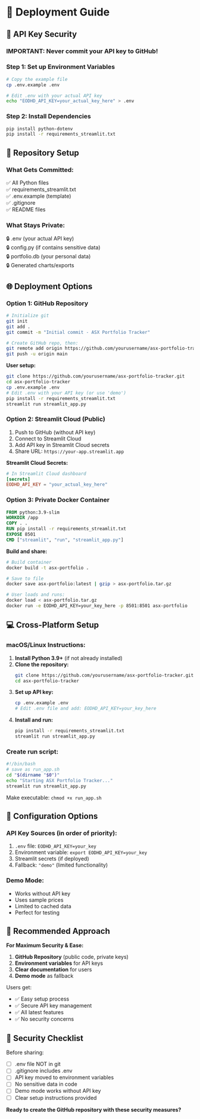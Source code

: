 # 🚀 Deployment Guide

## 🔐 API Key Security

### **IMPORTANT: Never commit your API key to GitHub!**

### Step 1: Set up Environment Variables
```bash
# Copy the example file
cp .env.example .env

# Edit .env with your actual API key
echo "EODHD_API_KEY=your_actual_key_here" > .env
```

### Step 2: Install Dependencies
```bash
pip install python-dotenv
pip install -r requirements_streamlit.txt
```

## 📁 Repository Setup

### **What Gets Committed:**
✅ All Python files  
✅ requirements_streamlit.txt  
✅ .env.example (template)  
✅ .gitignore  
✅ README files  

### **What Stays Private:**
🔒 .env (your actual API key)  
🔒 config.py (if contains sensitive data)  
🔒 portfolio.db (your personal data)  
🔒 Generated charts/exports  

## 🌐 Deployment Options

### **Option 1: GitHub Repository**
```bash
# Initialize git
git init
git add .
git commit -m "Initial commit - ASX Portfolio Tracker"

# Create GitHub repo, then:
git remote add origin https://github.com/yourusername/asx-portfolio-tracker.git
git push -u origin main
```

**User setup:**
```bash
git clone https://github.com/yourusername/asx-portfolio-tracker.git
cd asx-portfolio-tracker
cp .env.example .env
# Edit .env with your API key (or use 'demo')
pip install -r requirements_streamlit.txt
streamlit run streamlit_app.py
```

### **Option 2: Streamlit Cloud (Public)**
1. Push to GitHub (without API key)
2. Connect to Streamlit Cloud
3. Add API key in Streamlit Cloud secrets
4. Share URL: `https://your-app.streamlit.app`

**Streamlit Cloud Secrets:**
```toml
# In Streamlit Cloud dashboard
[secrets]
EODHD_API_KEY = "your_actual_key_here"
```

### **Option 3: Private Docker Container**
```dockerfile
FROM python:3.9-slim
WORKDIR /app
COPY . .
RUN pip install -r requirements_streamlit.txt
EXPOSE 8501
CMD ["streamlit", "run", "streamlit_app.py"]
```

**Build and share:**
```bash
# Build container
docker build -t asx-portfolio .

# Save to file
docker save asx-portfolio:latest | gzip > asx-portfolio.tar.gz

# User loads and runs:
docker load < asx-portfolio.tar.gz
docker run -e EODHD_API_KEY=your_key_here -p 8501:8501 asx-portfolio
```

## 💻 Cross-Platform Setup

### **macOS/Linux Instructions:**
1. **Install Python 3.9+** (if not already installed)
2. **Clone the repository:**
   ```bash
   git clone https://github.com/yourusername/asx-portfolio-tracker.git
   cd asx-portfolio-tracker
   ```
3. **Set up API key:**
   ```bash
   cp .env.example .env
   # Edit .env file and add: EODHD_API_KEY=your_key_here
   ```
4. **Install and run:**
   ```bash
   pip install -r requirements_streamlit.txt
   streamlit run streamlit_app.py
   ```

### **Create run script:**
```bash
#!/bin/bash
# save as run_app.sh
cd "$(dirname "$0")"
echo "Starting ASX Portfolio Tracker..."
streamlit run streamlit_app.py
```

Make executable: `chmod +x run_app.sh`

## 🔧 Configuration Options

### **API Key Sources (in order of priority):**
1. `.env` file: `EODHD_API_KEY=your_key`
2. Environment variable: `export EODHD_API_KEY=your_key`
3. Streamlit secrets (if deployed)
4. Fallback: `"demo"` (limited functionality)

### **Demo Mode:**
- Works without API key
- Uses sample prices
- Limited to cached data
- Perfect for testing

## 🎯 Recommended Approach

**For Maximum Security & Ease:**

1. **GitHub Repository** (public code, private keys)
2. **Environment variables** for API keys
3. **Clear documentation** for users
4. **Demo mode** as fallback

Users get:
- ✅ Easy setup process
- ✅ Secure API key management
- ✅ All latest features
- ✅ No security concerns

## 🚨 Security Checklist

Before sharing:
- [ ] .env file NOT in git
- [ ] .gitignore includes .env
- [ ] API key moved to environment variables
- [ ] No sensitive data in code
- [ ] Demo mode works without API key
- [ ] Clear setup instructions provided

**Ready to create the GitHub repository with these security measures?**